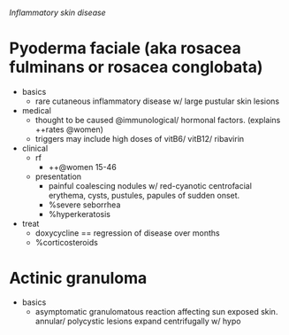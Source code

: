 ###### Inflammatory skin disease

# Pyoderma faciale (aka rosacea fulminans or rosacea conglobata)
- basics
    + rare cutaneous inflammatory disease w/ large pustular skin lesions
- medical
    + thought to be caused @immunological/ hormonal factors. (explains ++rates @women)
    + triggers may include high doses of vitB6/ vitB12/ ribavirin
- clinical
    + rf
        * ++@women 15-46
    + presentation
        * painful coalescing nodules w/ red-cyanotic centrofacial erythema, cysts, pustules, papules of sudden onset.
        * %severe seborrhea
        * %hyperkeratosis
- treat
    + doxycycline == regression of disease over months
    + %corticosteroids 


# Actinic granuloma
- basics
    + asymptomatic granulomatous reaction affecting sun exposed skin. annular/ polycystic lesions expand centrifugally w/ hypo
